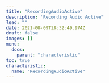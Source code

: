 ```yaml
---
title: "RecordingAudioActive"
description: "Recording Audio Active"
lead: ""
date: 2021-08-09T18:32:49.974Z
draft: false
images: []
menu:
  docs:
    parent: "characteristic"
toc: true
characteristic:
  name: "RecordingAudioActive"
---
```


